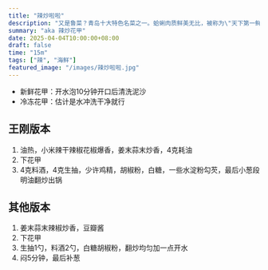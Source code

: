 ```yaml
---
title: "辣炒啦啦"
description: "又是鲁菜？青岛十大特色名菜之一。蛤蜊肉质鲜美无比，被称为\"天下第一鲜\"、\"百味之冠\"。蛤蜊的营养特点是高蛋白、高微量元素、高铁、高钙、少脂肪。"
summary: "aka 辣炒花甲"
date: 2025-04-04T10:00:00+08:00
draft: false
time: "15m"
tags: ["辣", "海鲜"]
featured_image: "/images/辣炒啦啦.jpg"
---
```


- 新鲜花甲：开水泡10分钟开口后清洗泥沙
- 冷冻花甲：估计是水冲洗干净就行

## 王刚版本

1. 油热，小米辣干辣椒花椒爆香，姜末蒜末炒香，4克耗油
2. 下花甲
3. 4克料酒，4克生抽，少许鸡精，胡椒粉，白糖，一些水淀粉勾芡，最后小葱段明油翻炒出锅

## 其他版本

1. 姜末蒜末辣椒炒香，豆瓣酱
2. 下花甲
3. 生抽1勺，料酒2勺，白糖胡椒粉，翻炒均匀加一点开水
4. 闷5分钟，最后补葱
